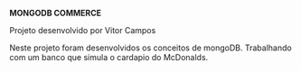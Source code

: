 __MONGODB COMMERCE__

Projeto desenvolvido por Vitor Campos

Neste projeto foram desenvolvidos os conceitos de mongoDB. Trabalhando com um banco que simula o cardapio do McDonalds.